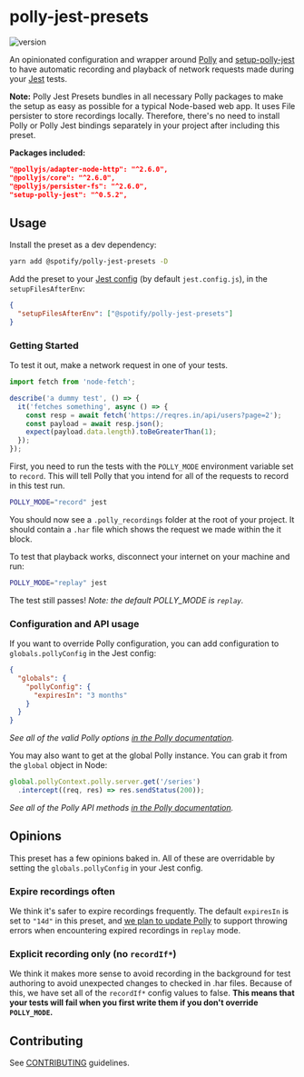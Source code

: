 # polly-jest-presets

![version](https://img.shields.io/github/package-json/v/spotify/polly-jest-presets.svg)

An opinionated configuration and wrapper around [Polly] and [setup-polly-jest] to have automatic recording and playback of network requests made during your [Jest] tests.

**Note:** Polly Jest Presets bundles in all necessary Polly packages to make the setup as easy as possible for a typical Node-based web app. It uses File persister to store recordings locally. Therefore, there's no need to install Polly or Polly Jest bindings separately in your project after including this preset.

**Packages included:**

```json
"@pollyjs/adapter-node-http": "^2.6.0",
"@pollyjs/core": "^2.6.0",
"@pollyjs/persister-fs": "^2.6.0",
"setup-polly-jest": "^0.5.2",
```

## Usage

Install the preset as a dev dependency:

```sh
yarn add @spotify/polly-jest-presets -D
```

Add the preset to your [Jest config](https://jestjs.io/docs/en/configuration) (by default `jest.config.js`), in the `setupFilesAfterEnv`:

```json
{
  "setupFilesAfterEnv": ["@spotify/polly-jest-presets"]
}
```

### Getting Started

To test it out, make a network request in one of your tests.

```js
import fetch from 'node-fetch';

describe('a dummy test', () => {
  it('fetches something', async () => {
    const resp = await fetch('https://reqres.in/api/users?page=2');
    const payload = await resp.json();
    expect(payload.data.length).toBeGreaterThan(1);
  });
});
```

First, you need to run the tests with the `POLLY_MODE` environment variable set to `record`. This will tell Polly that you intend for all of the requests to record in this test run. 

```sh
POLLY_MODE="record" jest
```

You should now see a `.polly_recordings` folder at the root of your project. It should contain a `.har` file which shows the request we made within the it block.

To test that playback works, disconnect your internet on your machine and run:

```sh
POLLY_MODE="replay" jest
```

The test still passes! *Note: the default POLLY_MODE is `replay`.*

### Configuration and API usage

If you want to override Polly configuration, you can add configuration to `globals.pollyConfig` in the Jest config:

```json
{
  "globals": {
    "pollyConfig": {
      "expiresIn": "3 months"
    }
  }
}
```

*See all of the valid Polly options [in the Polly documentation](https://netflix.github.io/pollyjs/#/configuration).*

You may also want to get at the global Polly instance. You can grab it from the `global` object in Node:

```js
global.pollyContext.polly.server.get('/series')
  .intercept((req, res) => res.sendStatus(200));
```

*See all of the Polly API methods [in the Polly documentation](https://netflix.github.io/pollyjs/#/api).*

## Opinions

This preset has a few opinions baked in. All of these are overridable by setting the `globals.pollyConfig` in your Jest config.

### Expire recordings often

We think it's safer to expire recordings frequently. The default `expiresIn` is set to `"14d"` in this preset, and [we plan to update Polly](https://github.com/Netflix/pollyjs/issues/226) to support throwing errors when encountering expired recordings in `replay` mode.

### Explicit recording only (no `recordIf*`)

We think it makes more sense to avoid recording in the background for test authoring to avoid unexpected changes to checked in .har files. Because of this, we have set all of the `recordIf*` config values to false. **This means that your tests will fail when you first write them if you don't override `POLLY_MODE`.**

## Contributing

See [CONTRIBUTING](./CONTRIBUTING.md) guidelines.

[Polly]: https://netflix.github.io/pollyjs
[setup-polly-jest]: https://www.npmjs.com/package/setup-polly-jest
[ESLint]: https://eslint.org/
[Jest]: http://jestjs.io/
